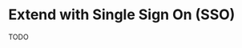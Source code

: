 # Extend with Single Sign On (SSO)

<!--
https://medium.com/@carpad88/implement-single-sign-on-in-medusa-e2091d10023c
-->

TODO
